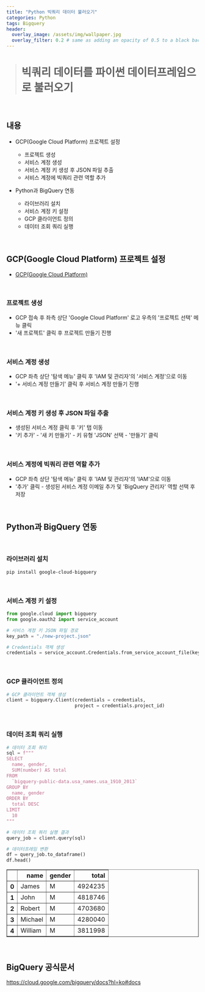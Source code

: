 ```yaml
---
title: "Python 빅쿼리 데이터 불러오기"
categories: Python
tags: Bigquery
header:
  overlay_image: /assets/img/wallpaper.jpg
  overlay_filter: 0.2 # same as adding an opacity of 0.5 to a black background
---
```


> # 빅쿼리 데이터를 파이썬 데이터프레임으로 불러오기

<br>

## 내용

- GCP(Google Cloud Platform) 프로젝트 설정
    - 프로젝트 생성
    - 서비스 계정 생성
    - 서비스 계정 키 생성 후 JSON 파일 추출
    - 서비스 계정에 빅쿼리 관련 역할 추가


- Python과 BigQuery 연동
    - 라이브러리 설치
    - 서비스 계정 키 설정
    - GCP 클라이언트 정의
    - 데이터 조회 쿼리 실행
    
<br>

## GCP(Google Cloud Platform) 프로젝트 설정

- [GCP(Google Cloud Platform)](https://console.cloud.google.com/)

<br>

### 프로젝트 생성

- GCP 접속 후 좌측 상단 'Google Cloud Platform' 로고 우측의 '프로젝트 선택' 메뉴 클릭
- '새 프로젝트' 클릭 후 프로젝트 만들기 진행

<br>

### 서비스 계정 생성

- GCP 좌측 상단 '탐색 메뉴' 클릭 후 'IAM 및 관리자'의 '서비스 계정'으로 이동
- '+ 서비스 계정 만들기' 클릭 후 서비스 계정 만들기 진행

<br>

### 서비스 계정 키 생성 후 JSON 파일 추출

- 생성된 서비스 계정 클릭 후 '키' 탭 이동
- '키 추가' - '새 키 만들기' - 키 유형 'JSON' 선택 - '만들기' 클릭

<br>

### 서비스 계정에 빅쿼리 관련 역할 추가

- GCP 좌측 상단 '탐색 메뉴' 클릭 후 'IAM 및 관리자'의 'IAM'으로 이동
- '추가' 클릭 - 생성된 서비스 계정 이메일 추가 및 'BigQuery 관리자' 역할 선택 후 저장

<br>

## Python과 BigQuery 연동

<br>

### 라이브러리 설치

```bash
pip install google-cloud-bigquery
```

<br>

### 서비스 계정 키 설정


```python
from google.cloud import bigquery
from google.oauth2 import service_account

# 서비스 계정 키 JSON 파일 경로
key_path = "./new-project.json"

# Credentials 객체 생성
credentials = service_account.Credentials.from_service_account_file(key_path)
```

<br>

### GCP 클라이언트 정의


```python
# GCP 클라이언트 객체 생성
client = bigquery.Client(credentials = credentials, 
                         project = credentials.project_id)
```

<br>

### 데이터 조회 쿼리 실행


```python
# 데이터 조회 쿼리
sql = f"""
SELECT
  name, gender,
  SUM(number) AS total
FROM
  `bigquery-public-data.usa_names.usa_1910_2013`
GROUP BY
  name, gender
ORDER BY
  total DESC
LIMIT
  10
"""

# 데이터 조회 쿼리 실행 결과
query_job = client.query(sql)

# 데이터프레임 변환
df = query_job.to_dataframe()
df.head()
```




<div>
<style scoped>
    .dataframe tbody tr th:only-of-type {
        vertical-align: middle;
    }

    .dataframe tbody tr th {
        vertical-align: top;
    }

    .dataframe thead th {
        text-align: right;
    }
</style>
<table border="1" class="dataframe">
  <thead>
    <tr style="text-align: right;">
      <th></th>
      <th>name</th>
      <th>gender</th>
      <th>total</th>
    </tr>
  </thead>
  <tbody>
    <tr>
      <th>0</th>
      <td>James</td>
      <td>M</td>
      <td>4924235</td>
    </tr>
    <tr>
      <th>1</th>
      <td>John</td>
      <td>M</td>
      <td>4818746</td>
    </tr>
    <tr>
      <th>2</th>
      <td>Robert</td>
      <td>M</td>
      <td>4703680</td>
    </tr>
    <tr>
      <th>3</th>
      <td>Michael</td>
      <td>M</td>
      <td>4280040</td>
    </tr>
    <tr>
      <th>4</th>
      <td>William</td>
      <td>M</td>
      <td>3811998</td>
    </tr>
  </tbody>
</table>
</div>


<br>


## BigQuery 공식문서

https://cloud.google.com/bigquery/docs?hl=ko#docs
